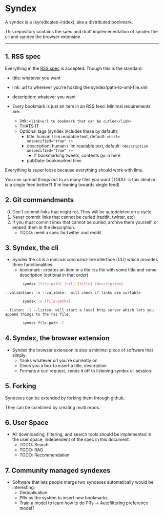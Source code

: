 # Syndex

A syndex is a (syn)dicated-in(dex), aka a distributed bookmark.

This repository contains the spec and draft implemenentation of syndex the cli and syndex the browser extension.

---

## 1. RSS spec

Everything in the [RSS spec](https://www.rssboard.org/rss-specification) is accepted. Though this is the standard:

- title: whatever you want
- link: url to wherever you're hosting the syndex/path-to-xml-file.xml
- description: whatever you want

- Every bookmark is just an item in an RSS feed. Minimal requirements are:
    - link: ```<link>url to bookmark that can be curled</link>```
    - THATS IT
    - Optional tags (syndex includes these by default):
        - title: human / llm readable text, default: ```<title unspecified="true" />```
        - description: human / llm readable text, default: ```<description unspecified="true" />```
            - if bookmarking tweets, contents go in here
        - pubDate: bookmarked time

Everything is super loose because everything should work with llms.

You can spread things out to as many files you want (TODO: is this ideal or is a single feed better?) (I'm leaning towards single feed)

## 2. Git commandments

0. Don't commit links that might rot. They will be autodeleted on a cycle.
1. Never commit links that cannot be curled (reddit, twitter, etc)
2. If you must commit links that cannot be curled, archive them yourself, or embed them in the description.
    - TODO: need a spec for twitter and reddit

## 3. Syndex, the cli 
- Syndex the cli is a minimal command-line interface (CLI) which provides three functionalities:
    - bookmark : creates an item in a the rss file with some title and some description (optional in that order)

```bash
        syndex [file-path] [url] [title] [description]
```

    - validation: -v --validate:  will check if links are curlable

```bash
        syndex -v [file-paths]
```

    - listen: -l --listen: will start a local http server which lets you append things to the rss file.
```bash
        syndex file-path -l
```

## 4. Syndex, the browser extension
- Syndex the browser extension is also a minimal piece of software that simply:
    - Yanks whatever url you're currently on
    - Gives you a box to insert a title, description
    - Formats a curl request, sends it off to listening syndex cli session.

## 5. Forking

Syndexes can be extended by forking them through github.

They can be combined by creating multi repos.

## 6. User Space
- All downloading, filtering, and search tools should be implemented in the user space, independent of the spec in this document.
    - TODO: Search
    - TODO: RAG
    - TODO: Recommendation

## 7. Community managed syndexes
- Software that lets people merge two syndexes automatically would be interesting:
    - Deduplication.
    - PRs as the system to insert new bookmarks.
    - Train a model to learn how to do PRs -> Autofiltering preference model?
